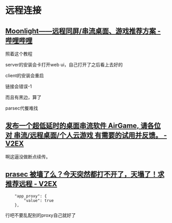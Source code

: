 # 远程连接

## [Moonlight——远程同屏/串流桌面、游戏推荐方案 - 哔哩哔哩](https://www.bilibili.com/read/cv24132717/)

照着这个教程

server的安装会卡打开web ui，自己打开了之后看上去好的

client的安装会重启

链接会错误-1

而且有黑边，算了

parsec代餐难找


## [发布一个超低延时的桌面串流软件 AirGame, 请各位对 串流/远程桌面/个人云游戏 有需要的试用并反馈。 - V2EX](https://v2ex.com/t/853134)

啊这逼没做断点续传。

## [prasec 被墙了么？今天突然都打不开了，天塌了！求推荐远程 - V2EX](https://www.v2ex.com/t/1070774)

		"app_proxy": {
			"value": true
		},

行吧不要乱配别的proxy自己就好了